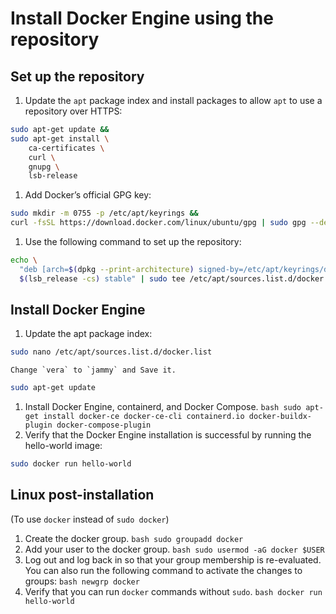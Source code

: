 

# Install Docker Engine using the repository
## Set up the repository
  1. Update the `apt` package index and install packages to allow `apt` to use a repository over HTTPS:
  ```bash
  sudo apt-get update &&
  sudo apt-get install \
      ca-certificates \
      curl \
      gnupg \
      lsb-release
  ```
  1. Add Docker’s official GPG key:
  ```bash
  sudo mkdir -m 0755 -p /etc/apt/keyrings &&
  curl -fsSL https://download.docker.com/linux/ubuntu/gpg | sudo gpg --dearmor -o /etc/apt/keyrings/docker.gpg
  ```
  1. Use the following command to set up the repository:
  ```bash
  echo \
    "deb [arch=$(dpkg --print-architecture) signed-by=/etc/apt/keyrings/docker.gpg] https://download.docker.com/linux/ubuntu \
    $(lsb_release -cs) stable" | sudo tee /etc/apt/sources.list.d/docker.list > /dev/null
  ```

## Install Docker Engine
  1. Update the apt package index:
  ```bash
  sudo nano /etc/apt/sources.list.d/docker.list
  ```
    Change `vera` to `jammy` and Save it.
  ```bash
  sudo apt-get update
  ```
  1. Install Docker Engine, containerd, and Docker Compose.
    ```bash
    sudo apt-get install docker-ce docker-ce-cli containerd.io docker-buildx-plugin docker-compose-plugin
    ```
  1. Verify that the Docker Engine installation is successful by running the hello-world image:
  ```bash
  sudo docker run hello-world
  ```

## Linux post-installation

(To use `docker` instead of `sudo docker`)
  1. Create the docker group.
    ```bash
    sudo groupadd docker
    ```
  1. Add your user to the docker group.
    ```bash
    sudo usermod -aG docker $USER
    ```
  1. Log out and log back in so that your group membership is re-evaluated.
    You can also run the following command to activate the changes to groups:
    ```bash
    newgrp docker
    ```
  1. Verify that you can run `docker` commands without `sudo`.
    ```bash
    docker run hello-world
    ```

